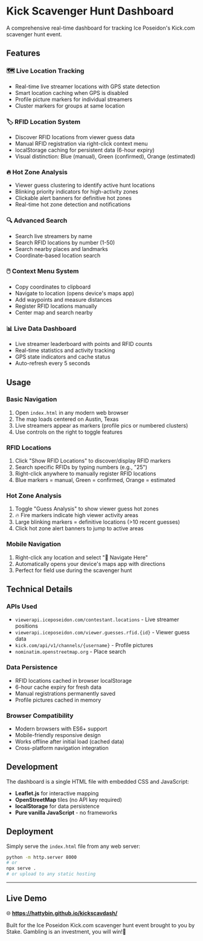 # Kick Scavenger Hunt Dashboard

A comprehensive real-time dashboard for tracking Ice Poseidon's Kick.com scavenger hunt event.

## Features

### 🗺️ **Live Location Tracking**
- Real-time live streamer locations with GPS state detection
- Smart location caching when GPS is disabled
- Profile picture markers for individual streamers
- Cluster markers for groups at same location

### 🏷️ **RFID Location System**
- Discover RFID locations from viewer guess data
- Manual RFID registration via right-click context menu
- localStorage caching for persistent data (6-hour expiry)
- Visual distinction: Blue (manual), Green (confirmed), Orange (estimated)

### 🔥 **Hot Zone Analysis**
- Viewer guess clustering to identify active hunt locations
- Blinking priority indicators for high-activity zones
- Clickable alert banners for definitive hot zones
- Real-time hot zone detection and notifications

### 🔍 **Advanced Search**
- Search live streamers by name
- Search RFID locations by number (1-50)
- Search nearby places and landmarks
- Coordinate-based location search

### 🖱️ **Context Menu System**
- Copy coordinates to clipboard
- Navigate to location (opens device's maps app)
- Add waypoints and measure distances
- Register RFID locations manually
- Center map and search nearby

### 📊 **Live Data Dashboard**
- Live streamer leaderboard with points and RFID counts
- Real-time statistics and activity tracking
- GPS state indicators and cache status
- Auto-refresh every 5 seconds

## Usage

### Basic Navigation
1. Open `index.html` in any modern web browser
2. The map loads centered on Austin, Texas
3. Live streamers appear as markers (profile pics or numbered clusters)
4. Use controls on the right to toggle features

### RFID Locations
1. Click "Show RFID Locations" to discover/display RFID markers
2. Search specific RFIDs by typing numbers (e.g., "25")
3. Right-click anywhere to manually register RFID locations
4. Blue markers = manual, Green = confirmed, Orange = estimated

### Hot Zone Analysis
1. Toggle "Guess Analysis" to show viewer guess hot zones
2. 🔥 Fire markers indicate high viewer activity areas
3. Large blinking markers = definitive locations (>10 recent guesses)
4. Click hot zone alert banners to jump to active areas

### Mobile Navigation
1. Right-click any location and select "🧭 Navigate Here"
2. Automatically opens your device's maps app with directions
3. Perfect for field use during the scavenger hunt

## Technical Details

### APIs Used
- `viewerapi.iceposeidon.com/contestant.locations` - Live streamer positions
- `viewerapi.iceposeidon.com/viewer.guesses.rfid.{id}` - Viewer guess data
- `kick.com/api/v1/channels/{username}` - Profile pictures
- `nominatim.openstreetmap.org` - Place search

### Data Persistence
- RFID locations cached in browser localStorage
- 6-hour cache expiry for fresh data
- Manual registrations permanently saved
- Profile pictures cached in memory

### Browser Compatibility
- Modern browsers with ES6+ support
- Mobile-friendly responsive design
- Works offline after initial load (cached data)
- Cross-platform navigation integration

## Development

The dashboard is a single HTML file with embedded CSS and JavaScript:
- **Leaflet.js** for interactive mapping
- **OpenStreetMap** tiles (no API key required)
- **localStorage** for data persistence
- **Pure vanilla JavaScript** - no frameworks

## Deployment

Simply serve the `index.html` file from any web server:
```bash
python -m http.server 8000
# or
npx serve .
# or upload to any static hosting
```

---

## Live Demo

🌐 **https://hattybin.github.io/kickscavdash/**

Built for the Ice Poseidon Kick.com scavenger hunt event brought to you by Stake. Gambling is an investment, you will win!🎯
